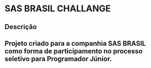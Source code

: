 <h1>SAS BRASIL CHALLANGE</h1>

<h2>Descrição<h2>
<p>Projeto criado para a companhia SAS BRASIL como forma de participamento no processo seletivo para Programador Júnior.</p>
